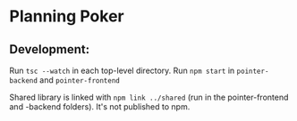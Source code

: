 # Planning Poker

## Development:
Run `tsc --watch` in each top-level directory. Run `npm start` in `pointer-backend` and `pointer-frontend`

Shared library is linked with `npm link ../shared` (run in the pointer-frontend and -backend folders). It's not published to npm.